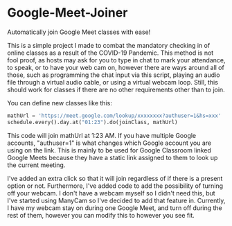 # Google-Meet-Joiner
Automatically join Google Meet classes with ease!

This is a simple project I made to combat the mandatory checking in of online classes as a result of the COVID-19 Pandemic. This method is not fool proof, as hosts may ask for you to type in chat to mark your attendance, to speak, or to have your web cam on, however there are ways around all of those, such as programming the chat input via this script, playing an audio file through a virtual audio cable, or using a virtual webcam loop. Still, this should work for classes if there are no other requirements other than to join. 

You can define new classes like this:
```python
mathUrl = 'https://meet.google.com/lookup/xxxxxxxx?authuser=1&hs=xxx'
schedule.every().day.at("01:23").do(joinClass, mathUrl)
```
This code will join mathUrl at 1:23 AM. If you have multiple Google accounts, "authuser=1" is what changes which Google account you are using on the link. This is mainly to be used for Google Classroom linked Google Meets because they have a static link assigned to them to look up the current meeting. 

I've added an extra click so that it will join regardless of if there is a present option or not. Furthermore, I've added code to add the possibility of turning off your webcam. I don't have a webcam myself so I didn't need this, but I've started using ManyCam so I've decided to add that feature in. Currently, I have my webcam stay on during one Google Meet, and turn off during the rest of them, however you can modify this to however you see fit.
